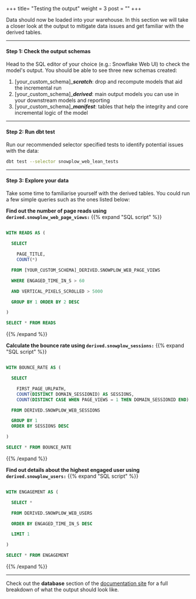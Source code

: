 +++
title= "Testing the output"
weight = 3
post = ""
+++

Data should now be loaded into your warehouse. In this section we will take a closer look at the output to mitigate data issues and get familiar with the derived tables.

***

#### **Step 1:** Check the output schemas
Head to the SQL editor of your choice (e.g.: Snowflake Web UI) to check the model's output. You should be able to see three new schemas created:
1. [your_custom_schema]_***scratch***: drop and recompute models that aid the incremental run
2. [your_custom_schema]_***derived***: main output models you can use in your downstream models and reporting
3. [your_custom_schema]_***manifest***: tables that help the integrity and core incremental logic of the model

***
#### **Step 2:** Run dbt test

Run our recommended selector specified tests to identify potential issues with the data:

```bash
dbt test --selector snowplow_web_lean_tests
```
***
#### **Step 3:** Explore your data

Take some time to familiarise yourself with the derived tables. You could run a few simple queries such as the ones listed below:

**Find out the number of page reads using `derived.snowplow_web_page_views:`**
 {{% expand "SQL script" %}}
```sql

WITH READS AS (

  SELECT

    PAGE_TITLE,
    COUNT(*)

  FROM [YOUR_CUSTOM_SCHEMA]_DERIVED.SNOWPLOW_WEB_PAGE_VIEWS

  WHERE ENGAGED_TIME_IN_S > 60

  AND VERTICAL_PIXELS_SCROLLED > 5000

  GROUP BY 1 ORDER BY 2 DESC

)

SELECT * FROM READS

```
{{% /expand %}}

**Calculate the bounce rate using `derived.snowplow_sessions:`**
 {{% expand "SQL script" %}}
```sql

WITH BOUNCE_RATE AS (

  SELECT

    FIRST_PAGE_URLPATH,
    COUNT(DISTINCT DOMAIN_SESSIONID) AS SESSIONS,
    COUNT(DISTINCT CASE WHEN PAGE_VIEWS = 1 THEN DOMAIN_SESSIONID END) / COUNT(DISTINCT DOMAIN_SESSIONID) AS BOUNCE_RATE

  FROM DERIVED.SNOWPLOW_WEB_SESSIONS

  GROUP BY 1
  ORDER BY SESSIONS DESC

)

SELECT * FROM BOUNCE_RATE
```
{{% /expand %}}

**Find out details about the highest engaged user using `derived.snowplow_users:`**
 {{% expand "SQL script" %}}
```sql

WITH ENGAGEMENT AS (

  SELECT *

  FROM DERIVED.SNOWPLOW_WEB_USERS

  ORDER BY ENGAGED_TIME_IN_S DESC

  LIMIT 1

)

SELECT * FROM ENGAGEMENT
```
{{% /expand %}}

***

Check out the **database** section of the [documentation site](https://snowplow.github.io/dbt-snowplow-web/#!/overview/snowplow_web) for a full breakdown of what the output should look like.
